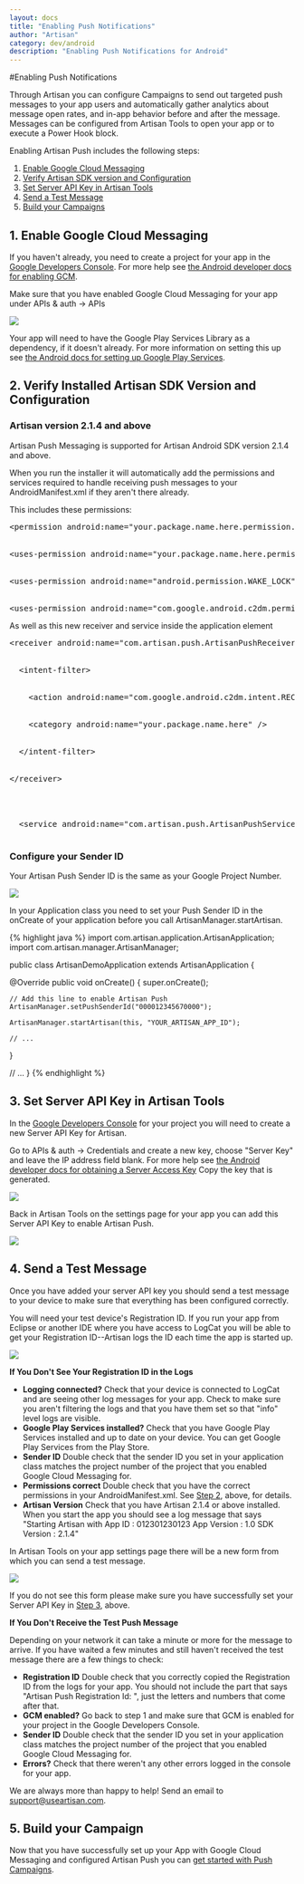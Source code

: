 ```yaml
---
layout: docs
title: "Enabling Push Notifications"
author: "Artisan"
category: dev/android
description: "Enabling Push Notifications for Android"
---
```

#Enabling Push Notifications

Through Artisan you can configure Campaigns to send out targeted push messages to your app users and automatically gather analytics about message open rates, and in-app behavior before and after the message. Messages can be configured from Artisan Tools to open your app or to execute a Power Hook block.

Enabling Artisan Push includes the following steps:

<ol>
  <li><a href="#gcm">Enable Google Cloud Messaging</a></li>
  <li><a href="#artisan-version">Verify Artisan SDK version and Configuration</a></li>
  <li><a href="#app-settings">Set Server API Key in Artisan Tools</a></li>
  <li><a href="#test">Send a Test Message</a></li>
  <li><a href="#done">Build your Campaigns</a></li>
</ol>

<div id="gcm"></div>

## 1. Enable Google Cloud Messaging

If you haven't already, you need to create a project for your app in the <a target="_blank" href="https://console.developers.google.com">Google Developers Console</a>. For more help see <a href="http://developer.android.com/google/gcm/gs.html">the Android developer docs for enabling GCM</a>.

Make sure that you have enabled Google Cloud Messaging for your app under APIs & auth -> APIs

<img src="/images/screens/android-push-gcm-enabled-700x219.png" />

<div class="note note-hint">
    <p>Your app will need to have the Google Play Services Library as a dependency, if it doesn't already. For more information on setting this up see <a target="_blank" href="http://developer.android.com/google/play-services/setup.html">the Android docs for setting up Google Play Services</a>.
</p>
</div>


<div id="artisan-version"></div>

## 2. Verify Installed Artisan SDK Version and Configuration

### Artisan version 2.1.4 and above

Artisan Push Messaging is supported for Artisan Android SDK version 2.1.4 and above.

<div class="note note-hint">
<p>When you run the installer it will automatically add the permissions and services required to handle receiving push messages to your AndroidManifest.xml if they aren't there already.</p>

<p>This includes these permissions:</p>

<pre>
&lt;permission android:name="your.package.name.here.permission.C2D_MESSAGE" android:protectionLevel="signature"/&gt;
<br/>
&lt;uses-permission android:name="your.package.name.here.permission.C2D_MESSAGE"/&gt;
<br/>
&lt;uses-permission android:name="android.permission.WAKE_LOCK" /&gt;
<br/>
&lt;uses-permission android:name="com.google.android.c2dm.permission.RECEIVE"/&gt;
</pre>

<p>As well as this new receiver and service inside the application element</p>

<pre>
&lt;receiver android:name="com.artisan.push.ArtisanPushReceiver" android:permission="com.google.android.c2dm.permission.SEND"&gt;
<br/>
&nbsp;&nbsp;&lt;intent-filter&gt;
<br/>
&nbsp;&nbsp;&nbsp;&nbsp;&lt;action android:name="com.google.android.c2dm.intent.RECEIVE" /&gt;
<br/>
&nbsp;&nbsp;&nbsp;&nbsp;&lt;category android:name="your.package.name.here" /&gt;
<br/>
&nbsp;&nbsp;&lt;/intent-filter&gt;
<br/>
&lt;/receiver&gt;
<br/>
<br/>
  &lt;service android:name="com.artisan.push.ArtisanPushService" /&gt;
  </pre>
</div>

### Configure your Sender ID

Your Artisan Push Sender ID is the same as your Google Project Number.

<img src="/images/screens/android-push-project-number-700x285.png" />

In your Application class you need to set your Push Sender ID in the onCreate of your application before you call ArtisanManager.startArtisan.

{% highlight java %}
import com.artisan.application.ArtisanApplication;
import com.artisan.manager.ArtisanManager;

public class ArtisanDemoApplication extends ArtisanApplication {

  @Override
  public void onCreate() {
    super.onCreate();

    // Add this line to enable Artisan Push
    ArtisanManager.setPushSenderId("000012345670000");

    ArtisanManager.startArtisan(this, "YOUR_ARTISAN_APP_ID");

    // ...
  }

  // ...
}
{% endhighlight %}


<div id="app-settings"></div>

## 3. Set Server API Key in Artisan Tools

In the <a target="_blank" href="https://console.developers.google.com">Google Developers Console</a> for your project you will need to create a new Server API Key for Artisan.

Go to APIs & auth -> Credentials and create a new key, choose "Server Key" and leave the IP address field blank. For more help see <a href="http://developer.android.com/google/gcm/gs.html#access-key">the Android developer docs for obtaining a Server Access Key</a> Copy the key that is generated.

<img src="/images/screens/android-push-server-api-key-700x193.png" />

Back in Artisan Tools on the settings page for your app you can add this Server API Key to enable Artisan Push.

<img src="/images/screens/android-push-app-settings-448x350.png" />

<div id="test"></div>

## 4. Send a Test Message

Once you have added your server API key you should send a test message to your device to make sure that everything has been configured correctly.

You will need your test device's Registration ID. If you run your app from Eclipse or another IDE where you have access to LogCat you will be able to get your Registration ID--Artisan logs the ID each time the app is started up.

<img src="/images/screens/android-push-log-registration-id-700x65.png" />

<div class="note note-hint">
    <p><strong>If You Don't See Your Registration ID in the Logs</strong></p>
    <p></p>
    <ul>
      <li><strong>Logging connected?</strong> Check that your device is connected to LogCat and are seeing other log messages for your app. Check to make sure you aren't filtering the logs and that you have them set so that "info" level logs are visible.</li>
      <li><strong>Google Play Services installed?</strong> Check that you have Google Play Services installed and up to date on your device. You can get Google Play Services from the Play Store.</li>
      <li><strong>Sender ID</strong> Double check that the sender ID you set in your application class matches the project number of the project that you enabled Google Cloud Messaging for.</li>
      <li><strong>Permissions correct</strong> Double check that you have the correct permissions in your AndroidManifest.xml. See <a href="#artisan-version">Step 2</a>, above, for details.</li>
      <li><strong>Artisan Version</strong> Check that you have Artisan 2.1.4 or above installed. When you start the app you should see a log message that says "Starting Artisan with App ID : 012301230123 App Version : 1.0 SDK Version : 2.1.4"</li>
    </ul>
</div>

In Artisan Tools on your app settings page there will be a new form from which you can send a test message.

<img src="/images/screens/android-push-send-test-message-439x350.png" />

If you do not see this form please make sure you have successfully set your Server API Key in <a href="#app-settings">Step 3<a/>, above.

<div class="note note-hint">
    <p><strong>If You Don't Receive the Test Push Message</strong></p>
    <p>Depending on your network it can take a minute or more for the message to arrive. If you have waited a few minutes and still haven't received the test message there are a few things to check:</p>
    <ul>
      <li><strong>Registration ID</strong> Double check that you correctly copied the Registration ID from the logs for your app. You should not include the part that says "Artisan Push Registration Id: ", just the letters and numbers that come after that.</li>
      <li><strong>GCM enabled?</strong> Go back to step 1 and make sure that GCM is enabled for your project in the Google Developers Console.</li>
      <li><strong>Sender ID</strong> Double check that the sender ID you set in your application class matches the project number of the project that you enabled Google Cloud Messaging for.</li>
      <li><strong>Errors?</strong> Check that there weren't any other errors logged in the console for your app.</li>
    </ul>
    <p>We are always more than happy to help! Send an email to <a href="mailto:support@useartisan.com?Subject=Artisan%20Android%20Push%20Help" target="_top">support@useartisan.com</a>.</p>
</div>

<div id="done"></div>

## 5. Build your Campaign

Now that you have successfully set up your App with Google Cloud Messaging and configured Artisan Push you can <a href="/user-guide/campaigns">get started with Push Campaigns</a>.
